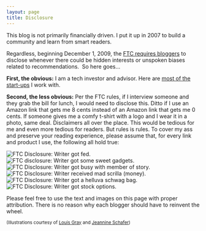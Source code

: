 ```yaml
---
layout: page
title: Disclosure
---
```

		
<p>This blog is not primarily financially driven. I put it up in 2007 to build a community and learn from smart readers.</p>



<p>Regardless, beginning December 1, 2009, the <a href="http://www.boston.com/lifestyle/articles/2009/12/01/were_bloggers____we_get_stuff_for_free/" target="_blank" rel="noopener noreferrer">FTC requires bloggers</a> to disclose whenever there could be hidden interests or unspoken biases related to recommendations. &nbsp;So here goes…</p>



<p><strong>First, the obvious:</strong> I am a tech investor and advisor. Here are <a href="https://angel.co/tim" target="_blank" rel="noopener noreferrer">most of the start-ups</a> I work with.</p>



<p><strong>Second, the less obvious:</strong> Per the FTC rules, if I interview someone and they grab the bill for lunch, I would need to disclose this. Ditto if I use an Amazon link that gets me 8 cents instead of an Amazon link that gets me 0 cents. If someone gives me a comfy t-shirt with a logo and I wear it in a photo, same deal. Disclaimers all over the place. This would be tedious for me and even more tedious for readers. But rules is rules. To cover my ass and preserve your reading experience, please assume that, for every link and product I use, the following all hold true:</p>



<img src="https://i0.wp.com/tim.blog/wp-content/uploads/2014/05/ftc_food_2503.jpg?w=600&amp;ssl=1" alt="FTC Disclosure: Writer got fed." class="wp-image-12425 jetpack-lazy-image jetpack-lazy-image--handled" data-recalc-dims="1" data-lazy-loaded="1">

<img src="https://i2.wp.com/tim.blog/wp-content/uploads/2014/05/ftc_gadgets_2503.jpg?w=600&amp;ssl=1" alt="FTC disclosure: Writer got some sweet gadgets." class="wp-image-12426 jetpack-lazy-image jetpack-lazy-image--handled" data-recalc-dims="1" data-lazy-loaded="1">

<img src="https://i2.wp.com/tim.blog/wp-content/uploads/2014/05/ftc_gotbusy_2503.jpg?w=600&amp;ssl=1" alt="FTC Disclosure: Writer got busy with member of story." class="wp-image-12427 jetpack-lazy-image jetpack-lazy-image--handled" data-recalc-dims="1" data-lazy-loaded="1">

<img src="https://i1.wp.com/tim.blog/wp-content/uploads/2014/05/ftc_money_2503.jpg?w=600&amp;ssl=1" alt="FTC Disclosure: Writer received mad scrilla (money)." class="wp-image-12428 jetpack-lazy-image jetpack-lazy-image--handled" data-recalc-dims="1" data-lazy-loaded="1">

<img src="https://i1.wp.com/tim.blog/wp-content/uploads/2014/05/ftc_schwag_2503.jpg?w=600&amp;ssl=1" alt="FTC Disclosure: Writer got a helluva schwag bag." class="wp-image-12429 jetpack-lazy-image jetpack-lazy-image--handled" data-recalc-dims="1" data-lazy-loaded="1">

<img src="https://i1.wp.com/tim.blog/wp-content/uploads/2014/05/ftc_stocks_2503.jpg?w=600&amp;ssl=1" alt="FTC Disclosure: Writer got stock options." class="wp-image-12430 jetpack-lazy-image jetpack-lazy-image--handled" data-recalc-dims="1" data-lazy-loaded="1">



<p>Please feel free to use the text and images on this page with proper attribution. There is no reason why each blogger should have to reinvent the wheel.</p>



<p><small>(Illustrations courtesy of <a href="http://blog.louisgray.com" target="_blank" rel="noopener noreferrer">Louis Gray</a> and <a href="http://twitter.com/neenerbot" target="_blank" rel="noopener noreferrer">Jeannine Schafer</a>)</small></p>
					
		
